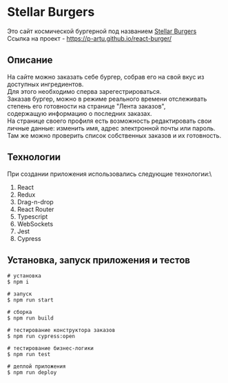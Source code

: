 # Stellar Burgers

Это сайт космической бургерной под названием [Stellar Burgers](https://p-artu.github.io/react-burger/)\
Ссылка на проект - https://p-artu.github.io/react-burger/

## Описание

На сайте можно заказать себе бургер, собрав его на свой вкус из доступных ингредиентов.\
Для этого необходимо сперва зарегестрироваться.\
Заказав бургер, можно в режиме реального времени отслеживать степень его готовности на странице "Лента заказов",\
содержащую информацию о последних заказах.\
На странице своего профиля есть возможность редактировать свои личные данные: изменить имя, адрес электронной почты или пароль.\
Там же можно проверить список собственных заказов и их готовность.

## Технологии

При создании приложения использовались следующие технологии:\
  1. React
  2. Redux
  3. Drag-n-drop
  4. React Router
  5. Typescript
  6. WebSockets
  7. Jest
  8. Cypress

## Установка, запуск приложения и тестов

```
# установка
$ npm i

# запуск
$ npm run start

# сборка
$ npm run build

# тестирование конструктора заказов
$ npm run cypress:open

# тестирование бизнес-логики
$ npm run test

# деплой приложения
$ npm run deploy
```
